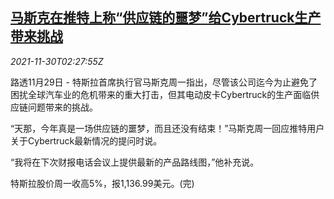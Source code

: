 <!--1638239463000-->
[马斯克在推特上称“供应链的噩梦”给Cybertruck生产带来挑战](https://cn.reuters.com/article/tesla-musk-cybertruck-1130-idCNKBS2IF05N)
------

<div><i>2021-11-30T02:27:55Z</i></div><p>路透11月29日 - 特斯拉首席执行官马斯克周一指出，尽管该公司迄今为止避免了困扰全球汽车业的危机带来的重大打击，但其电动皮卡Cybertruck的生产面临供应链问题带来的挑战。</p><p>“天那，今年真是一场供应链的噩梦，而且还没有结束！”马斯克周一回应推特用户关于Cybertruck最新情况的提问时说。</p><p>“我将在下次财报电话会议上提供最新的产品路线图，”他补充说。</p><p>特斯拉股价周一收高5%，报1,136.99美元。(完)</p>
